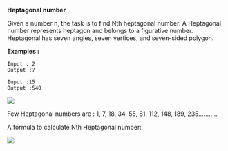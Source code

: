 **Heptagonal number**

Given a number n, the task is to find Nth heptagonal number. A Heptagonal number represents heptagon and belongs to a figurative number. 
Heptagonal has seven angles, seven vertices, and seven-sided polygon.

**Examples :**

    Input : 2
    Output :7
    
    Input :15
    Output :540

<img src="https://cdncontribute.geeksforgeeks.org/wp-content/uploads/heptagone.jpg"/>

Few Heptagonal numbers are :
1, 7, 18, 34, 55, 81, 112, 148, 189, 235………..

A formula to calculate Nth Heptagonal number:

<img src="https://www.geeksforgeeks.org/wp-content/ql-cache/quicklatex.com-c77c0c4b1fa23265bdd3feb2df2ad389_l3.svg"/>

